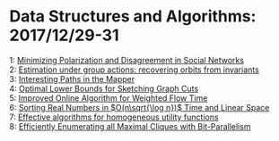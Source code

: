 # Data Structures and Algorithms: 2017/12/29-31  
1: [Minimizing Polarization and Disagreement in Social Networks](https://doi.org/10.48550/arXiv.1712.09948)  
2: [Estimation under group actions: recovering orbits from invariants](https://doi.org/10.48550/arXiv.1712.10163)  
3: [Interesting Paths in the Mapper](https://doi.org/10.48550/arXiv.1712.10197)  
4: [Optimal Lower Bounds for Sketching Graph Cuts](https://doi.org/10.48550/arXiv.1712.10261)  
5: [Improved Online Algorithm for Weighted Flow Time](https://doi.org/10.48550/arXiv.1712.10273)  
6: [Sorting Real Numbers in $O(n\sqrt{\log n})$ Time and Linear Space](https://doi.org/10.48550/arXiv.1801.00776)  
7: [Effective algorithms for homogeneous utility functions](https://doi.org/10.48550/arXiv.1801.00777)  
8: [Efficiently Enumerating all Maximal Cliques with Bit-Parallelism](https://doi.org/10.48550/arXiv.1801.00202)  